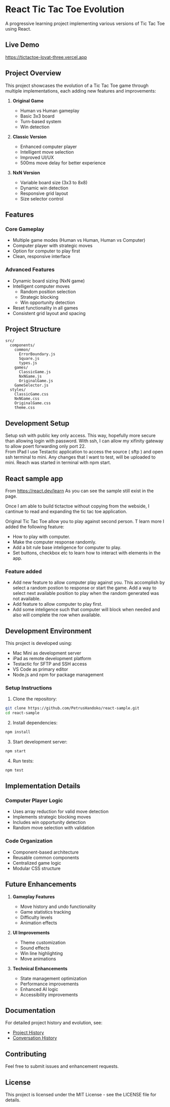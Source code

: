 # React Tic Tac Toe Evolution

A progressive learning project implementing various versions of Tic Tac Toe using React.

## Live Demo
https://tictactoe-lovat-three.vercel.app

## Project Overview

This project showcases the evolution of a Tic Tac Toe game through multiple implementations, each adding new features and improvements:

1. **Original Game**
   - Human vs Human gameplay
   - Basic 3x3 board
   - Turn-based system
   - Win detection

2. **Classic Version**
   - Enhanced computer player
   - Intelligent move selection
   - Improved UI/UX
   - 500ms move delay for better experience

3. **NxN Version**
   - Variable board size (3x3 to 8x8)
   - Dynamic win detection
   - Responsive grid layout
   - Size selector control

## Features

### Core Gameplay
- Multiple game modes (Human vs Human, Human vs Computer)
- Computer player with strategic moves
- Option for computer to play first
- Clean, responsive interface

### Advanced Features
- Dynamic board sizing (NxN game)
- Intelligent computer moves
  - Random position selection
  - Strategic blocking
  - Win opportunity detection
- Reset functionality in all games
- Consistent grid layout and spacing

## Project Structure

```
src/
  components/
    common/
      ErrorBoundary.js
      Square.js
      types.js
    games/
      ClassicGame.js
      NxNGame.js
      OriginalGame.js
    GameSelector.js
  styles/
    ClassicGame.css
    NxNGame.css
    OriginalGame.css
    theme.css
```

## Development Setup

Setup ssh with public key only access.  This way, hopefully more secure than allowing login with password.  With ssh, I can allow my xifinity gateway to allow poert forwarding only port 22.  
From IPad I use Testactic application to access the source ( sftp ) and open ssh terminal to mini.  Any changes that I want to test, will be uploaded to mini.  Reach was started in terminal with npm start.

## React sample app
From https://react.dev/learn As you can see the sample still exist in the page.  

Once I am able to build tictactoe without copying from the webside, I cantinue to read and expanding the tic tac toe application.  

Original Tic Tac Toe allow you to play against second person.  T learn more I added the following feature:

* How to play with computer.
* Make the computer response randomly. 
* Add a bit rule base inteligence for computer to play.
* Set buttons, checkbox etc to learn how to interact with elements in the app.  

### Feature added
* Add new feature to allow computer play against you.  This accomplish by select a random postion to response or start the game.  Add a way to select next available position to play when the random generated was not available.  
* Add feature to allow computer to play first.
* Add some inteligence such that computer will block when needed and also will complete the row when available.  

## Development Environment

This project is developed using:
- Mac Mini as development server
- iPad as remote development platform
- Testactic for SFTP and SSH access
- VS Code as primary editor
- Node.js and npm for package management

### Setup Instructions

1. Clone the repository:
```bash
git clone https://github.com/PetrusHandoko/react-sample.git
cd react-sample
```

2. Install dependencies:
```bash
npm install
```

3. Start development server:
```bash
npm start
```

4. Run tests:
```bash
npm test
```

## Implementation Details

### Computer Player Logic
- Uses array reduction for valid move detection
- Implements strategic blocking moves
- Includes win opportunity detection
- Random move selection with validation

### Code Organization
- Component-based architecture
- Reusable common components
- Centralized game logic
- Modular CSS structure

## Future Enhancements

1. **Gameplay Features**
   - Move history and undo functionality
   - Game statistics tracking
   - Difficulty levels
   - Animation effects

2. **UI Improvements**
   - Theme customization
   - Sound effects
   - Win line highlighting
   - Move animations

3. **Technical Enhancements**
   - State management optimization
   - Performance improvements
   - Enhanced AI logic
   - Accessibility improvements

## Documentation

For detailed project history and evolution, see:
- [Project History](PROJECT_HISTORY.md)
- [Conversation History](CONVERSATION_HISTORY.md)

## Contributing

Feel free to submit issues and enhancement requests.

## License

This project is licensed under the MIT License - see the LICENSE file for details.

